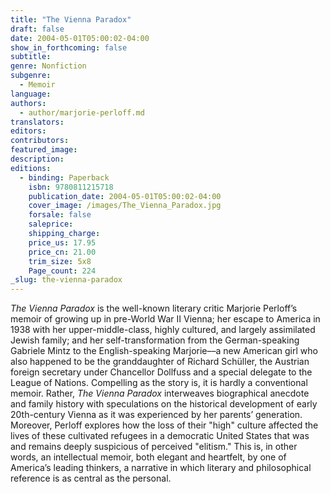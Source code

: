 ```yaml
---
title: "The Vienna Paradox"
draft: false
date: 2004-05-01T05:00:02-04:00
show_in_forthcoming: false
subtitle:
genre: Nonfiction
subgenre:
  - Memoir
language:
authors:
  - author/marjorie-perloff.md
translators:
editors:
contributors:
featured_image:
description:
editions:
  - binding: Paperback
    isbn: 9780811215718
    publication_date: 2004-05-01T05:00:02-04:00
    cover_image: /images/The_Vienna_Paradox.jpg
    forsale: false
    saleprice:
    shipping_charge:
    price_us: 17.95
    price_cn: 21.00
    trim_size: 5x8
    Page_count: 224
_slug: the-vienna-paradox
---
```


_The Vienna Paradox_ is the well-known literary critic Marjorie Perloff’s memoir of growing up in pre-World War II Vienna; her escape to America in 1938 with her upper-middle-class, highly cultured, and largely assimilated Jewish family; and her self-transformation from the German-speaking Gabriele Mintz to the English-speaking Marjorie––a new American girl who also happened to be the granddaughter of Richard Schüller, the Austrian foreign secretary under Chancellor Dollfuss and a special delegate to the League of Nations. Compelling as the story is, it is hardly a conventional memoir. Rather, _The Vienna Paradox_ interweaves biographical anecdote and family history with speculations on the historical development of early 20th-century Vienna as it was experienced by her parents’ generation. Moreover, Perloff explores how the loss of their "high" culture affected the lives of these cultivated refugees in a democratic United States that was and remains deeply suspicious of perceived "elitism." This is, in other words, an intellectual memoir, both elegant and heartfelt, by one of America’s leading thinkers, a narrative in which literary and philosophical reference is as central as the personal.

